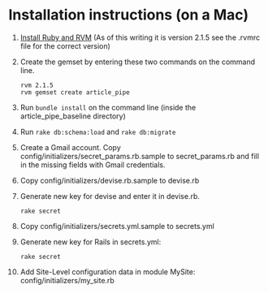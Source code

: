 # Installation instructions (on a Mac)

1. [Install Ruby and RVM][1] (As of this writing it is version 2.1.5 see the .rvmrc file for the correct version)
2.  Create the gemset by entering these two commands on the command line.

        rvm 2.1.5
        rvm gemset create article_pipe

3. Run `bundle install` on the command line (inside the article_pipe_baseline directory)
4. Run `rake db:schema:load` and `rake db:migrate`
5. Create a Gmail account. Copy config/initializers/secret_params.rb.sample to secret_params.rb and fill in the missing fields with Gmail credentials.
6. Copy config/initializers/devise.rb.sample to devise.rb
7.  Generate new key for devise and enter it in devise.rb.

        rake secret

8. Copy config/initializers/secrets.yml.sample to secrets.yml
9.  Generate new key for Rails in secrets.yml:

        rake secret

10. Add Site-Level configuration data in module MySite: config/initializers/my_site.rb

[1]: http://www.interworks.com/blogs/ckaukis/2013/03/05/installing-ruby-200-rvm-and-homebrew-mac-os-x-108-mountain-lion
